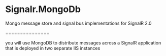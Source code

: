 Signalr.MongoDb
===============

Mongo message store and signal bus implementations for SignalR 2.0


===============

you will use MongoDB to distribute messages across a SignalR application that is deployed in two separate IIS instances
